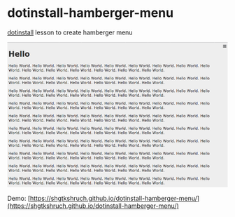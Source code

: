 # dotinstall-hamberger-menu

[dotinstall](http://dotinstall.com/) lesson to create hamberger menu

![screenshot](screenshot.gif)

Demo: [https://shgtkshruch.github.io/dotinstall-hamberger-menu/](https://shgtkshruch.github.io/dotinstall-hamberger-menu/)
